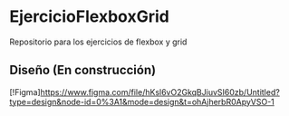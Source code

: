 # EjercicioFlexboxGrid
Repositorio para los ejercicios de flexbox y grid

## Diseño (En construcción)
[!Figma]https://www.figma.com/file/hKsl6vO2GkqBJiuvSI60zb/Untitled?type=design&node-id=0%3A1&mode=design&t=ohAjherbR0ApyVSO-1

